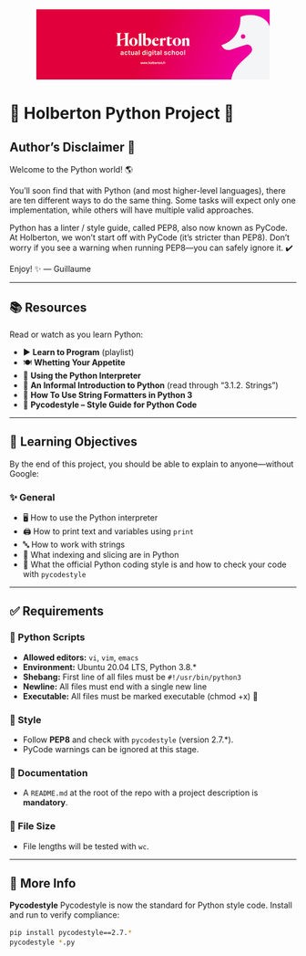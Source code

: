 <div align="center"><img src="https://github.com/ksyv/holbertonschool-web_front_end/blob/main/baniere_holberton.png"></div>

# 🎉 Holberton Python Project 🐍

## Author’s Disclaimer 🤔

Welcome to the Python world! 🌎

You’ll soon find that with Python (and most higher-level languages), there are ten different ways to do the same thing. Some tasks will expect only one implementation, while others will have multiple valid approaches.

Python has a linter / style guide, called PEP8, also now known as PyCode. At Holberton, we won’t start off with PyCode (it’s stricter than PEP8). Don’t worry if you see a warning when running PEP8—you can safely ignore it. ✔️

Enjoy! ✨
— Guillaume

---

## 📚 Resources

Read or watch as you learn Python:

- ▶️ **Learn to Program** (playlist)
- 🍽️ **Whetting Your Appetite**
- 🐍 **Using the Python Interpreter**
- 📖 **An Informal Introduction to Python** (read through “3.1.2. Strings”)
- 📝 **How To Use String Formatters in Python 3**
- 🎨 **Pycodestyle – Style Guide for Python Code**

---

## 🎯 Learning Objectives

By the end of this project, you should be able to explain to anyone—without Google:

### ✨ General

- 🖥️ How to use the Python interpreter
- 🖨️ How to print text and variables using `print`
- 🔤 How to work with strings
- 🔢 What indexing and slicing are in Python
- 📏 What the official Python coding style is and how to check your code with `pycodestyle`

---

## ✅ Requirements

### 🐍 Python Scripts

- **Allowed editors:** `vi`, `vim`, `emacs`
- **Environment:** Ubuntu 20.04 LTS, Python 3.8.*
- **Shebang:** First line of all files must be `#!/usr/bin/python3`
- **Newline:** All files must end with a single new line
- **Executable:** All files must be marked executable (chmod +x) 🚀

### 🎨 Style

- Follow **PEP8** and check with `pycodestyle` (version 2.7.*).
- PyCode warnings can be ignored at this stage.

### 📄 Documentation

- A `README.md` at the root of the repo with a project description is **mandatory**.

### 📏 File Size

- File lengths will be tested with `wc`.

---

## 🔎 More Info

**Pycodestyle**
Pycodestyle is now the standard for Python style code. Install and run to verify compliance:

```bash
pip install pycodestyle==2.7.*
pycodestyle *.py
